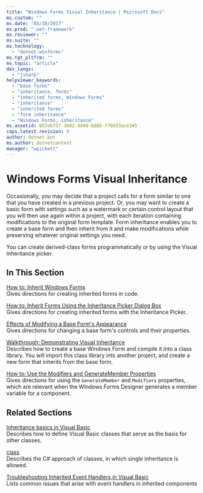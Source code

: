 ```yaml
---
title: "Windows Forms Visual Inheritance | Microsoft Docs"
ms.custom: ""
ms.date: "03/30/2017"
ms.prod: ".net-framework"
ms.reviewer: ""
ms.suite: ""
ms.technology: 
  - "dotnet-winforms"
ms.tgt_pltfrm: ""
ms.topic: "article"
dev_langs: 
  - "jsharp"
helpviewer_keywords: 
  - "base forms"
  - "inheritance, forms"
  - "inherited forms, Windows Forms"
  - "inheritance"
  - "inherited forms"
  - "form inheritance"
  - "Windows Forms, inheritance"
ms.assetid: 857eb737-3602-4d49-bd8b-f70d33ace345
caps.latest.revision: 9
author: dotnet-bot
ms.author: dotnetcontent
manager: "wpickett"
---
```

# Windows Forms Visual Inheritance
Occasionally, you may decide that a project calls for a form similar to one that you have created in a previous project. Or, you may want to create a basic form with settings such as a watermark or certain control layout that you will then use again within a project, with each iteration containing modifications to the original form template. Form inheritance enables you to create a base form and then inherit from it and make modifications while preserving whatever original settings you need.  
  
 You can create derived-class forms programmatically or by using the Visual Inheritance picker.  
  
## In This Section  
 [How to: Inherit Windows Forms](../../../../docs/framework/winforms/advanced/how-to-inherit-windows-forms.md)  
 Gives directions for creating inherited forms in code.  
  
 [How to: Inherit Forms Using the Inheritance Picker Dialog Box](../../../../docs/framework/winforms/advanced/how-to-inherit-forms-using-the-inheritance-picker-dialog-box.md)  
 Gives directions for creating inherited forms with the Inheritance Picker.  
  
 [Effects of Modifying a Base Form's Appearance](../../../../docs/framework/winforms/advanced/effects-of-modifying-base-form-appearance.md)  
 Gives directions for changing a base form's controls and their properties.  
  
 [Walkthrough: Demonstrating Visual Inheritance](../../../../docs/framework/winforms/advanced/walkthrough-demonstrating-visual-inheritance.md)  
 Describes how to create a base Windows Form and compile it into a class library. You will import this class library into another project, and create a new form that inherits from the base form.  
  
 [How to: Use the Modifiers and GenerateMember Properties](../../../../docs/framework/winforms/advanced/how-to-use-the-modifiers-and-generatemember-properties.md)  
 Gives directions for using the `GenerateMember` and `Modifiers` properties, which are relevant when the Windows Forms Designer generates a member variable for a component.  
  
## Related Sections
 [Inheritance basics in Visual Basic](../../../visual-basic/programming-guide/language-features/objects-and-classes/inheritance-basics.md)  
  Describes how to define Visual Basic classes that serve as the basis for other classes.  
 
 [class](~/docs/csharp/language-reference/keywords/class.md)  
 Describes the C# approach of classes, in which single inheritance is allowed.  
  
 [Troubleshooting Inherited Event Handlers in Visual Basic](~/docs/visual-basic/programming-guide/language-features/events/troubleshooting-inherited-event-handlers.md)  
 Lists common issues that arise with event handlers in inherited components
